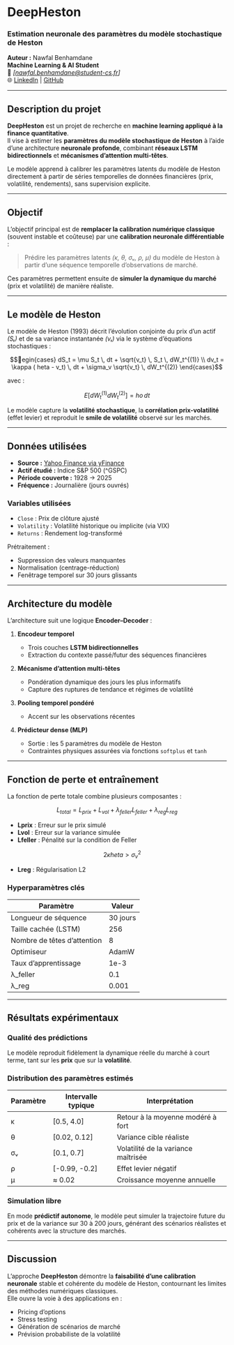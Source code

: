 # DeepHeston  
### Estimation neuronale des paramètres du modèle stochastique de Heston

**Auteur :** Nawfal Benhamdane  
**Machine Learning & AI Student**  
📧 _[nawfal.benhamdane@student-cs.fr]_  
🌐 [LinkedIn](https://linkedin.com/in/nawfal-benhamdane-6298b1285//) | [GitHub](https://github.com/NawfalBenhamdane)

---

## Description du projet

**DeepHeston** est un projet de recherche en **machine learning appliqué à la finance quantitative**.  
Il vise à estimer les **paramètres du modèle stochastique de Heston** à l’aide d’une architecture **neuronale profonde**, combinant **réseaux LSTM bidirectionnels** et **mécanismes d’attention multi-têtes**.

Le modèle apprend à calibrer les paramètres latents du modèle de Heston directement à partir de séries temporelles de données financières (prix, volatilité, rendements), sans supervision explicite.

---

## Objectif

L’objectif principal est de **remplacer la calibration numérique classique** (souvent instable et coûteuse) par une **calibration neuronale différentiable** :

> Prédire les paramètres latents *(κ, θ, σᵥ, ρ, µ)* du modèle de Heston à partir d’une séquence temporelle d’observations de marché.

Ces paramètres permettent ensuite de **simuler la dynamique du marché** (prix et volatilité) de manière réaliste.

---

## Le modèle de Heston

Le modèle de Heston (1993) décrit l’évolution conjointe du prix d’un actif *(Sₜ)* et de sa variance instantanée *(vₜ)* via le système d’équations stochastiques :

```math
egin{cases}
dS_t = \mu S_t \, dt + \sqrt{v_t} \, S_t \, dW_t^{(1)} \\
dv_t = \kappa (	heta - v_t) \, dt + \sigma_v \sqrt{v_t} \, dW_t^{(2)}
\end{cases}
```

avec :

```math
E[dW_t^{(1)} dW_t^{(2)}] = ho \, dt
```

Le modèle capture la **volatilité stochastique**, la **corrélation prix-volatilité** (effet levier) et reproduit le **smile de volatilité** observé sur les marchés.

---

## Données utilisées

- **Source :** [Yahoo Finance via yFinance](https://pypi.org/project/yfinance/)  
- **Actif étudié :** Indice S&P 500 (^GSPC)  
- **Période couverte :** 1928 → 2025  
- **Fréquence :** Journalière (jours ouvrés)

### Variables utilisées
- `Close` : Prix de clôture ajusté  
- `Volatility` : Volatilité historique ou implicite (via VIX)  
- `Returns` : Rendement log-transformé  

Prétraitement :
- Suppression des valeurs manquantes  
- Normalisation (centrage-réduction)  
- Fenêtrage temporel sur 30 jours glissants  

---

## Architecture du modèle

L’architecture suit une logique **Encoder–Decoder** :

1. **Encodeur temporel**  
   - Trois couches **LSTM bidirectionnelles**  
   - Extraction du contexte passé/futur des séquences financières  

2. **Mécanisme d’attention multi-têtes**  
   - Pondération dynamique des jours les plus informatifs  
   - Capture des ruptures de tendance et régimes de volatilité  

3. **Pooling temporel pondéré**  
   - Accent sur les observations récentes  

4. **Prédicteur dense (MLP)**  
   - Sortie : les 5 paramètres du modèle de Heston  
   - Contraintes physiques assurées via fonctions `softplus` et `tanh`  

---

## Fonction de perte et entraînement

La fonction de perte totale combine plusieurs composantes :

```math
L_{total} = L_{prix} + L_{vol} + \lambda_{feller} L_{feller} + \lambda_{reg} L_{reg}
```

- **Lprix** : Erreur sur le prix simulé  
- **Lvol** : Erreur sur la variance simulée  
- **Lfeller** : Pénalité sur la condition de Feller  
  ```math
  2\kappa	heta > \sigma_v^2
  ```  
- **Lreg** : Régularisation L2  

### Hyperparamètres clés
| Paramètre | Valeur |
|------------|--------|
| Longueur de séquence | 30 jours |
| Taille cachée (LSTM) | 256 |
| Nombre de têtes d’attention | 8 |
| Optimiseur | AdamW |
| Taux d’apprentissage | 1e-3 |
| λ_feller | 0.1 |
| λ_reg | 0.001 |

---

## Résultats expérimentaux

### Qualité des prédictions
Le modèle reproduit fidèlement la dynamique réelle du marché à court terme, tant sur les **prix** que sur la **volatilité**.

### Distribution des paramètres estimés
| Paramètre | Intervalle typique | Interprétation |
|------------|--------------------|----------------|
| κ | [0.5, 4.0] | Retour à la moyenne modéré à fort |
| θ | [0.02, 0.12] | Variance cible réaliste |
| σᵥ | [0.1, 0.7] | Volatilité de la variance maîtrisée |
| ρ | [-0.99, -0.2] | Effet levier négatif |
| µ | ≈ 0.02 | Croissance moyenne annuelle |

### Simulation libre
En mode **prédictif autonome**, le modèle peut simuler la trajectoire future du prix et de la variance sur 30 à 200 jours, générant des scénarios réalistes et cohérents avec la structure des marchés.

---

## Discussion

L’approche **DeepHeston** démontre la **faisabilité d’une calibration neuronale** stable et cohérente du modèle de Heston, contournant les limites des méthodes numériques classiques.  
Elle ouvre la voie à des applications en :
- Pricing d’options  
- Stress testing  
- Génération de scénarios de marché  
- Prévision probabiliste de la volatilité  
